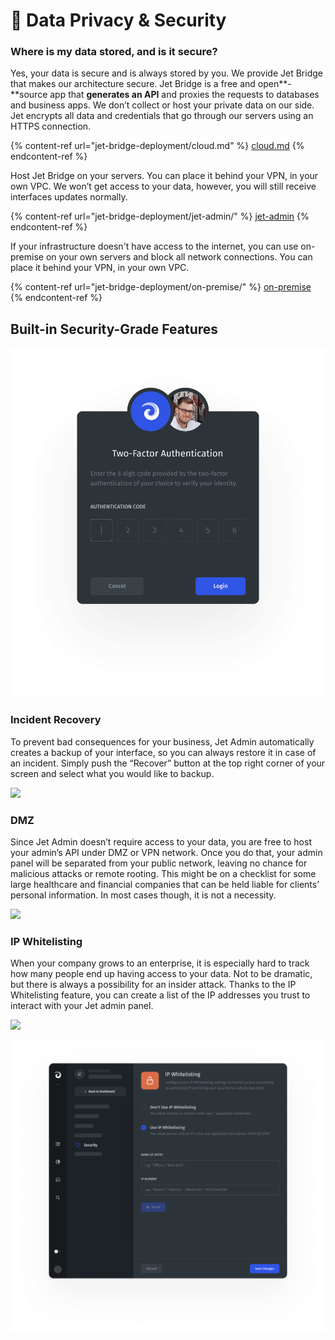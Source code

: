 # 🔐 Data Privacy & Security

### **Where is my data stored, and is it secure?**

Yes, your data is secure and is always stored by you. We provide Jet Bridge that makes our architecture  secure. Jet Bridge is a free and open**-**source app that **generates an API** and proxies the requests to databases and business apps. We don’t collect or host your private data on our side. Jet encrypts all data and credentials that go through our servers using an HTTPS connection.

{% content-ref url="jet-bridge-deployment/cloud.md" %}
[cloud.md](jet-bridge-deployment/cloud.md)
{% endcontent-ref %}

Host Jet Bridge on your servers. You can place it behind your VPN, in your own VPC. We won’t get access to your data, however, you will still receive interfaces updates normally.

{% content-ref url="jet-bridge-deployment/jet-admin/" %}
[jet-admin](jet-bridge-deployment/jet-admin/)
{% endcontent-ref %}

If your infrastructure doesn't have access to the internet, you can use on-premise on your own servers and block all network connections. You can place it behind your VPN, in your own VPC.

{% content-ref url="jet-bridge-deployment/on-premise/" %}
[on-premise](jet-bridge-deployment/on-premise/)
{% endcontent-ref %}

## Built-in Security-Grade Features <a href="#built-in-security-grade-features" id="built-in-security-grade-features"></a>



![](<.gitbook/assets/image (738).png>)

### Incident Recovery <a href="#incident-recovery" id="incident-recovery"></a>

To prevent bad consequences for your business, Jet Admin automatically creates a backup of your interface, so you can always restore it in case of an incident. Simply push the “Recover” button at the top right corner of your screen and select what you would like to backup.

![](https://gblobscdn.gitbook.com/assets%2F-LQ08RFAKZvFADEiXKFy%2F-MGOKqrFcjeSkw6nnATM%2F-MGOUO-nRbXuxE22JoX4%2Frecover-dark%402x.png?alt=media\&token=0e3f32a9-fb29-4994-90ca-a59867b59763)

### DMZ <a href="#dmz" id="dmz"></a>

Since Jet Admin doesn’t require access to your data, you are free to host your admin’s API under DMZ or VPN network. Once you do that, your admin panel will be separated from your public network, leaving no chance for malicious attacks or remote rooting. This might be on a checklist for some large healthcare and financial companies that can be held liable for clients’ personal information. In most cases though, it is not a necessity.

![](https://gblobscdn.gitbook.com/assets%2F-LQ08RFAKZvFADEiXKFy%2F-LqpSrnI1pd1VctEG1LG%2F-LqpT2hOOG5k1OjEq6wb%2Fhow-it-works-dmz%402x.png?alt=media\&token=95609ba5-139e-4fe6-96e5-d04f0bfc51be)

### IP Whitelisting <a href="#ip-whitelisting" id="ip-whitelisting"></a>

When your company grows to an enterprise, it is especially hard to track how many people end up having access to your data. Not to be dramatic, but there is always a possibility for an insider attack. Thanks to the IP Whitelisting feature, you can create a list of the IP addresses you trust to interact with your Jet admin panel.

![](https://gblobscdn.gitbook.com/assets%2F-LQ08RFAKZvFADEiXKFy%2F-MGOKqrFcjeSkw6nnATM%2F-MGOTdTe6mXTbHxt3C3W%2Fimage.png?alt=media\&token=2ab666d4-64f4-4442-99f5-df9da7aee466)

![](<.gitbook/assets/image (739).png>)
